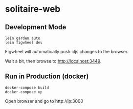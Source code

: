 # solitaire-web

## Development Mode

```
lein garden auto
lein figwheel dev
```

Figwheel will automatically push cljs changes to the browser.

Wait a bit, then browse to [http://localhost:3449](http://localhost:3449).

## Run in Production (docker)

```
docker-compose build
docker-compose up
```

Open browser and go to http://ip:3000
